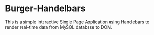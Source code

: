 # Burger-Handelbars

This is a simple interactive Single Page Application using Handlebars to render real-time dara from MySQL database to DOM.
 